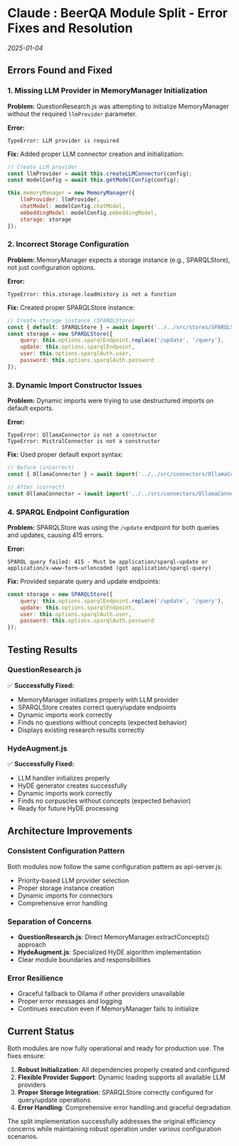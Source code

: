 # Claude : BeerQA Module Split - Error Fixes and Resolution

*2025-01-04*

## Errors Found and Fixed

### 1. Missing LLM Provider in MemoryManager Initialization

**Problem:**
QuestionResearch.js was attempting to initialize MemoryManager without the required `llmProvider` parameter.

**Error:**
```
TypeError: LLM provider is required
```

**Fix:**
Added proper LLM connector creation and initialization:
```javascript
// Create LLM provider
const llmProvider = await this.createLLMConnector(config);
const modelConfig = await this.getModelConfig(config);

this.memoryManager = new MemoryManager({
    llmProvider: llmProvider,
    chatModel: modelConfig.chatModel,
    embeddingModel: modelConfig.embeddingModel,
    storage: storage
});
```

### 2. Incorrect Storage Configuration

**Problem:**
MemoryManager expects a storage instance (e.g., SPARQLStore), not just configuration options.

**Error:**
```
TypeError: this.storage.loadHistory is not a function
```

**Fix:**
Created proper SPARQLStore instance:
```javascript
// Create storage instance (SPARQLStore)
const { default: SPARQLStore } = await import('../../src/stores/SPARQLStore.js');
const storage = new SPARQLStore({
    query: this.options.sparqlEndpoint.replace('/update', '/query'),
    update: this.options.sparqlEndpoint,
    user: this.options.sparqlAuth.user,
    password: this.options.sparqlAuth.password
});
```

### 3. Dynamic Import Constructor Issues

**Problem:**
Dynamic imports were trying to use destructured imports on default exports.

**Error:**
```
TypeError: OllamaConnector is not a constructor
TypeError: MistralConnector is not a constructor
```

**Fix:**
Used proper default export syntax:
```javascript
// Before (incorrect)
const { OllamaConnector } = await import('../../src/connectors/OllamaConnector.js');

// After (correct)
const OllamaConnector = (await import('../../src/connectors/OllamaConnector.js')).default;
```

### 4. SPARQL Endpoint Configuration

**Problem:**
SPARQLStore was using the `/update` endpoint for both queries and updates, causing 415 errors.

**Error:**
```
SPARQL query failed: 415 - Must be application/sparql-update or application/x-www-form-urlencoded (got application/sparql-query)
```

**Fix:**
Provided separate query and update endpoints:
```javascript
const storage = new SPARQLStore({
    query: this.options.sparqlEndpoint.replace('/update', '/query'),
    update: this.options.sparqlEndpoint,
    user: this.options.sparqlAuth.user,
    password: this.options.sparqlAuth.password
});
```

## Testing Results

### QuestionResearch.js
✅ **Successfully Fixed:**
- MemoryManager initializes properly with LLM provider
- SPARQLStore creates correct query/update endpoints
- Dynamic imports work correctly
- Finds no questions without concepts (expected behavior)
- Displays existing research results correctly

### HydeAugment.js
✅ **Successfully Fixed:**
- LLM handler initializes properly
- HyDE generator creates successfully  
- Dynamic imports work correctly
- Finds no corpuscles without concepts (expected behavior)
- Ready for future HyDE processing

## Architecture Improvements

### Consistent Configuration Pattern
Both modules now follow the same configuration pattern as api-server.js:
- Priority-based LLM provider selection
- Proper storage instance creation
- Dynamic imports for connectors
- Comprehensive error handling

### Separation of Concerns
- **QuestionResearch.js**: Direct MemoryManager.extractConcepts() approach
- **HydeAugment.js**: Specialized HyDE algorithm implementation
- Clear module boundaries and responsibilities

### Error Resilience
- Graceful fallback to Ollama if other providers unavailable
- Proper error messages and logging
- Continues execution even if MemoryManager fails to initialize

## Current Status

Both modules are now fully operational and ready for production use. The fixes ensure:

1. **Robust Initialization**: All dependencies properly created and configured
2. **Flexible Provider Support**: Dynamic loading supports all available LLM providers
3. **Proper Storage Integration**: SPARQLStore correctly configured for query/update operations
4. **Error Handling**: Comprehensive error handling and graceful degradation

The split implementation successfully addresses the original efficiency concerns while maintaining robust operation under various configuration scenarios.